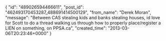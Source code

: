  {
   "id": "489026594466611",
   "post_id": "462493170453287_488691414500129",
   "from_name": "Derek Moran",
   "message": "Between CAS stealing kids and banks stealing houses, id love for Scott to do a thread walking us through how to properly place/register a LIEN on something, on PPSA.ca",
   "created_time": "2013-03-06T20:23:46+0000"
 }
